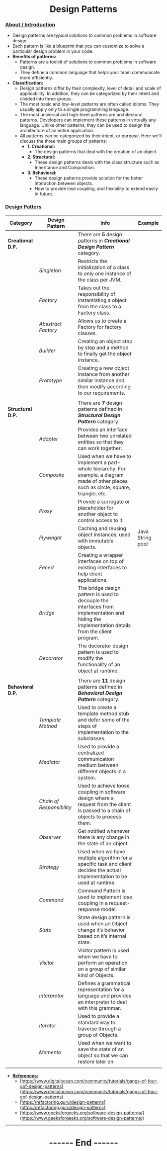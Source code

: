 <center>
<h1> Design Patterns </h1>
</center>

### **<ins>About / Introduction</ins>**
  - Design patterns are typical solutions to common problems in software design.
  - Each pattern is like a blueprint that you can customize to solve a particular design problem in your code.
  - **Benefits of patterns:**
    - Patterns are a toolkit of solutions to common problems in software design.
    - They define a common language that helps your team communicate more efficiently. 
  - **Classification:**
    - Design patterns differ by their complexity, level of detail and scale of applicability. In addition, they can be categorized by their intent and divided into three groups.
    - The most basic and low-level patterns are often called idioms. They usually apply only to a single programming language.
    - The most universal and high-level patterns are architectural patterns. Developers can implement these patterns in virtually any language. Unlike other patterns, they can be used to design the architecture of an entire application.
    - All patterns can be categorized by their intent, or purpose. Here we'll discuss the three main groups of patterns:
      - **1. Creational:** 
        - The design patterns that deal with the creation of an object.
      - **2. Structural:** 
        - These design patterns deals with the class structure such as Inheritance and Composition.
      - **3. Behavioral:**
        - These design patterns provide solution for the better interaction between objects. 
        - How to provide lose coupling, and flexibility to extend easily in future.

### **<ins>Design Patters</ins>**

| Category | Design Pattern | Info | Example |
| -------- | -------------- | ---- | ------- |
| **Creational D.P.** |     | There are **5** design patterns in ***Creational Design Pattern*** category. |  |
|          | *Singleton* | Restricts the initialization of a class to only one instance of the class per JVM. |  |
|    | *Factory* | Takes out the responsibility of instantiating a object from the class to a Factory class. |  |
|    | *Absstract Factory* | Allows us to create a Factory for factory classes. |  |
|    | *Builder* | Creating an object step by step and a method to finally get the object instance. |  |
|    | *Prototype* | Creating a new object instance from another similar instance and then modify according to our requirements. |  |
|||||
| **Structural D.P.** |     |  There are **7** design patterns defined in ***Structural Design Pattern*** category. |  |
|    | *Adapter* | Provides an interface between two unrelated entities so that they can work together. |  |
|    | *Composite* | Used when we have to implement a part-whole hierarchy. For example, a diagram made of other pieces such as circle, square, triangle, etc. |  |
|    | *Proxy* | Provide a surrogate or placeholder for another object to control access to it. |  |
|    | *Flyweight* | Caching and reusing object instances, used with immutable objects. | Java String pool |
|    | *Faced* | Creating a wrapper interfaces on top of existing interfaces to help client applications. |  |
|    | *Bridge* | The bridge design pattern is used to decouple the interfaces from implementation and hiding the implementation details from the client program. |  |
|    | *Decorator* | The decorator design pattern is used to modify the functionality of an object at runtime. |  |
|||||
|  **Behavioral D.P.**  |  | There are **11** design patterns defined in ***Behavioral Design Pattern*** category. |  |
|    | *Template Method* | Used to create a template method stub and defer some of the steps of implementation to the subclasses. |  |
|    | *Mediator* | Used to provide a centralized communication medium between different objects in a system. |  |
|    | *Chain of Responsibility* | Used to achieve loose coupling in software design where a request from the client is passed to a chain of objects to process them. |  |
|    | *Observer* | Get notified whenever there is any change in the state of an object. |  |
|    | *Strategy* | Used when we have multiple algorithm for a specific task and client decides the actual implementation to be used at runtime. |  |
|    | *Command* | Command Pattern is used to implement lose coupling in a request-response model. |  |
|    | *State* | State design pattern is used when an Object change it’s behavior based on it’s internal state. |  |
|    | *Visitor* | Visitor pattern is used when we have to perform an operation on a group of similar kind of Objects. |  |
|    | *Interpretor* | Defines a grammatical representation for a language and provides an interpreter to deal with this grammar. |  |
|    | *Iterator* | Used to provide a standard way to traverse through a group of Objects. |  |
|    | *Memento* | Used when we want to save the state of an object so that we can restore later on. |  |
| | | |  |

- **<ins>References:</ins>**
  - [https://www.digitalocean.com/community/tutorials/gangs-of-four-gof-design-patterns](https://www.digitalocean.com/community/tutorials/gangs-of-four-gof-design-patterns)
  - [https://refactoring.guru/design-patterns](https://refactoring.guru/design-patterns)
  - [https://www.geeksforgeeks.org/software-design-patterns/] (https://www.geeksforgeeks.org/software-design-patterns/)
---

<center>
<h1> ------ End ------ </h1>
</center>
